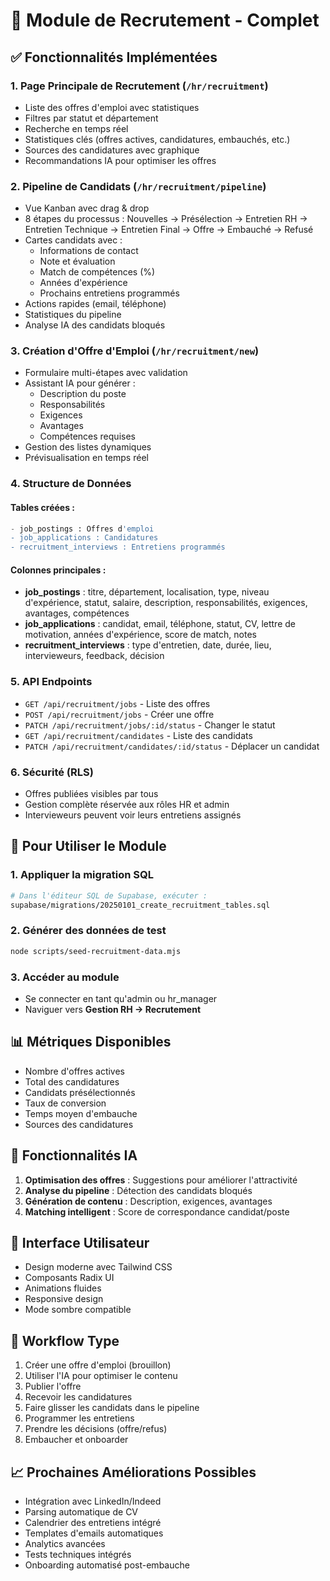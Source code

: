 # 🎯 Module de Recrutement - Complet

## ✅ Fonctionnalités Implémentées

### 1. **Page Principale de Recrutement** (`/hr/recruitment`)
- Liste des offres d'emploi avec statistiques
- Filtres par statut et département
- Recherche en temps réel
- Statistiques clés (offres actives, candidatures, embauchés, etc.)
- Sources des candidatures avec graphique
- Recommandations IA pour optimiser les offres

### 2. **Pipeline de Candidats** (`/hr/recruitment/pipeline`)
- Vue Kanban avec drag & drop
- 8 étapes du processus : Nouvelles → Présélection → Entretien RH → Entretien Technique → Entretien Final → Offre → Embauché → Refusé
- Cartes candidats avec :
  - Informations de contact
  - Note et évaluation
  - Match de compétences (%)
  - Années d'expérience
  - Prochains entretiens programmés
- Actions rapides (email, téléphone)
- Statistiques du pipeline
- Analyse IA des candidats bloqués

### 3. **Création d'Offre d'Emploi** (`/hr/recruitment/new`)
- Formulaire multi-étapes avec validation
- Assistant IA pour générer :
  - Description du poste
  - Responsabilités
  - Exigences
  - Avantages
  - Compétences requises
- Gestion des listes dynamiques
- Prévisualisation en temps réel

### 4. **Structure de Données**

#### Tables créées :
```sql
- job_postings : Offres d'emploi
- job_applications : Candidatures
- recruitment_interviews : Entretiens programmés
```

#### Colonnes principales :
- **job_postings** : titre, département, localisation, type, niveau d'expérience, statut, salaire, description, responsabilités, exigences, avantages, compétences
- **job_applications** : candidat, email, téléphone, statut, CV, lettre de motivation, années d'expérience, score de match, notes
- **recruitment_interviews** : type d'entretien, date, durée, lieu, intervieweurs, feedback, décision

### 5. **API Endpoints**
- `GET /api/recruitment/jobs` - Liste des offres
- `POST /api/recruitment/jobs` - Créer une offre
- `PATCH /api/recruitment/jobs/:id/status` - Changer le statut
- `GET /api/recruitment/candidates` - Liste des candidats
- `PATCH /api/recruitment/candidates/:id/status` - Déplacer un candidat

### 6. **Sécurité (RLS)**
- Offres publiées visibles par tous
- Gestion complète réservée aux rôles HR et admin
- Intervieweurs peuvent voir leurs entretiens assignés

## 🚀 Pour Utiliser le Module

### 1. Appliquer la migration SQL
```bash
# Dans l'éditeur SQL de Supabase, exécuter :
supabase/migrations/20250101_create_recruitment_tables.sql
```

### 2. Générer des données de test
```bash
node scripts/seed-recruitment-data.mjs
```

### 3. Accéder au module
- Se connecter en tant qu'admin ou hr_manager
- Naviguer vers **Gestion RH → Recrutement**

## 📊 Métriques Disponibles
- Nombre d'offres actives
- Total des candidatures
- Candidats présélectionnés
- Taux de conversion
- Temps moyen d'embauche
- Sources des candidatures

## 🤖 Fonctionnalités IA
1. **Optimisation des offres** : Suggestions pour améliorer l'attractivité
2. **Analyse du pipeline** : Détection des candidats bloqués
3. **Génération de contenu** : Description, exigences, avantages
4. **Matching intelligent** : Score de correspondance candidat/poste

## 🎨 Interface Utilisateur
- Design moderne avec Tailwind CSS
- Composants Radix UI
- Animations fluides
- Responsive design
- Mode sombre compatible

## 🔄 Workflow Type
1. Créer une offre d'emploi (brouillon)
2. Utiliser l'IA pour optimiser le contenu
3. Publier l'offre
4. Recevoir les candidatures
5. Faire glisser les candidats dans le pipeline
6. Programmer les entretiens
7. Prendre les décisions (offre/refus)
8. Embaucher et onboarder

## 📈 Prochaines Améliorations Possibles
- Intégration avec LinkedIn/Indeed
- Parsing automatique de CV
- Calendrier des entretiens intégré
- Templates d'emails automatiques
- Analytics avancées
- Tests techniques intégrés
- Onboarding automatisé post-embauche